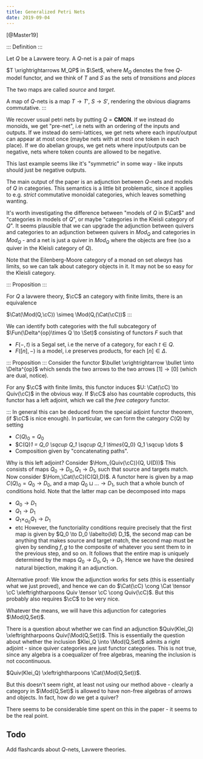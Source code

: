 ```yaml
---
title: Generalized Petri Nets
date: 2019-09-04
---
```


[@Master19]

::: Definition :::

Let $Q$ be a Lavwere teory. A $Q$-net is a pair of maps

$T \xrightrightarrows M_QP$ in $\Set$, where $M_Q$ denotes the free $Q$-model functor, and we think of $T$ and $S$ as the sets of *transitions* and *places*

The two maps are called *source* and *target*.

A map of $Q$-nets is a map $T \to T'$, $S \to S'$, rendering the obvious diagrams commutative.
:::

We recover usual petri nets by putting $Q = \mathbf{CMON}$. If we instead do monoids, we get "pre-net", i.e nets with an ordering of the inputs and outputs.
If we instead do semi-lattices, we get nets where each input/output can appear at most once (maybe nets with at most one token in each place).
If we do abelian groups, we get nets where input/outputs can be negative, nets where token counts are allowed to be negative.

This last example seems like it's "symmetric" in some way - like inputs should just be negative outputs.

The main output of the paper is an adjunction between $Q$-nets and models of $Q$ in categories.
This semantics is a little bit problematic, since it applies to e.g. *strict* commutative monoidal categories, which leaves something wanting.

It's worth investigating the difference between "models of $Q$ in $\Cat$" and "categories in models of $Q$",
or maybe "categories in the Kleisli category of $Q$".
It seems plausible that we can upgrade the adjunction between quivers and categories to an adjunction between quivers in $Mod_Q$ and categories in $Mod_Q$ - and a net is just a quiver in $Mod_Q$ where the objects are free (so a quiver in the Kleisli category of $Q$).

Note that the Eilenberg-Moore category of a monad on set *always* has limits, so we can talk about category objects in it. It may not be so easy for the Kleisli category.

::: Proposition :::

For $Q$ a lavwere theory, $\cC$ an category with finite limits, there is an equivalence

$\Cat(\Mod(Q,\cC)) \simeq \Mod(Q,(\Cat(\cC))$
:::

We can identify both categories with the full subcategory of $\Fun(\Delta^{op}\times Q \to \Set)$ consisting of functors $F$ such that

- $F(-, t)$ is a Segal set, i.e the nerve of a category, for each $t \in Q$.
- $F([n],-)$ is a model, i.e preserves products, for each $[n] \in \Delta$.

::: Proposition :::
Consider the functor $\bullet \xrightrightarrow \bullet \into \Delta^{op}$ which sends the two arrows to the two arrows $[1] \to [0]$ (which are dual, notice).

For any $\cC$ with finite limits, this functor induces $U: \Cat(\cC) \to Quiv(\cC)$ in the obvious way.
If $\cC$ also has countable coproducts, this functor has a left adjoint, which we call the *free category* functor.

:::
In general this can be deduced from the special adjoint functor theorem, (if $\cC$ is nice enough).
In particular, we can form the category $C(Q)$ by setting

- $C(Q)_0 = Q_0$
- $C(Q)_1 = Q_0 \sqcup Q_1 \sqcup Q_1 \times_{Q_0} Q_1 \sqcup \dots $
- Composition given by "concatenating paths".

Why is this left adjoint? Consider $\Hom_{Quiv(\cC)}(Q, U(D))$
This consists of maps $Q_0 \to D_0, Q_1 \to D_1$, such that source and targets match.
Now consider $\Hom_\Cat(\cC)(C(Q),D)$.
A functor here is given by a map $C(Q)_0 = Q_0 \to D_0$, and a map $Q_0 \sqcup \dots \to D_1$, such that a whole bunch of conditions hold.
Note that the latter map can be decomposed into maps
- $Q_0 \to D_1$
- $Q_1 \to D_1$
- $Q_1 \times_{Q_0} Q_1 \to D_1$
- etc
However, the functoriality conditions require precisely that the first map is given by $Q_0 \to D_0 \labelto{Id} D_1$, the second map can be anything that makes source and target match, the second map must be given by sending $f,g$ to the composite of whatever you sent them to in the previous step, and so on.
It follows that the entire map is uniquely determined by the maps $Q_0 \to D_0, Q_1 \to D_1$.
Hence we have the desired natural bijection, making it an adjunction.

Alternative proof: We know the adjunction works for sets (this is essentially what we just proved),
and hence we can do $\Cat(\cC) \cong \Cat \tensor \cC \xleftrightharpoons Quiv \tensor \cC \cong Quiv(\cC)$.
But this probably also requires $\cC$ to be very nice.

Whatever the means, we will have this adjunction for categories $\Mod(Q,Set)$.

There is a question about whether we can find an adjunction $Quiv(Klei_Q) \xleftrightharpoons Quiv(\Mod(Q,Set))$.
This is essentially the question about whether the inclusion $Klei_Q \into \Mod(Q,Set)$ admits a right adjoint - since quiver categories are just functor categories.
This is not true, since any algebra is a coequalizer of free algebras, meaning the inclusion is not cocontinuous.

$Quiv(Klei_Q) \xleftrightharpoons \Cat(\Mod(Q,Set))$.

But this doesn't seem right, at least not using our method above - clearly a category in $\Mod(Q,Set)$ is allowed to have non-free algebras of arrows and objects.
In fact, how *do* we get a quiver?

There seems to be considerable time spent on this in the paper - it seems to be the real point.

## Todo

Add flashcards about $Q$-nets, Lavwere theories.